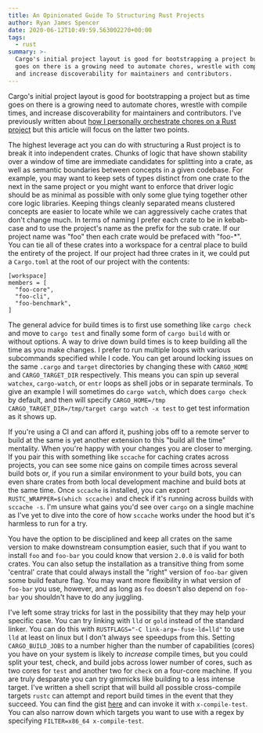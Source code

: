 ```yaml
---
title: An Opinionated Guide To Structuring Rust Projects
author: Ryan James Spencer
date: 2020-06-12T10:49:59.563002270+00:00
tags:
  - rust
summary: >-
  Cargo's initial project layout is good for bootstrapping a project but as time
  goes on there is a growing need to automate chores, wrestle with compile times,
  and increase discoverability for maintainers and contributors.
---
```


Cargo's initial project layout is good for bootstrapping a project but as time
goes on there is a growing need to automate chores, wrestle with compile times,
and increase discoverability for maintainers and contributors. I've previously
written about [how I personally orchestrate chores on a Rust
project](https://www.justanotherdot.com/posts/structuring-rust-projects-with-multiple-binaries.html)
but this article will focus on the latter two points.

The highest leverage act you can do with structuring a Rust project is to break
it into independent crates. Chunks of logic that have shown stability over a
window of time are immediate candidates for splitting into a crate, as well as
semantic boundaries between concepts in a given codebase. For example, you may
want to keep sets of types distinct from one crate to the next in the same
project or you might want to enforce that driver logic should be as minimal as
possible with only some glue tying together other core logic libraries. Keeping
things cleanly separated means clustered concepts are easier to locate while we
can aggressively cache crates that don't change much. In terms of naming I
prefer each crate to be in kebab-case and to use the project's name as the
prefix for the sub crate. If our project name was "foo" then each crate would be
prefaced with "foo-*". You can tie all of these crates into a workspace for a
central place to build the entirety of the project. If our project had three
crates in it, we could put a `Cargo.toml` at the root of our project with the
contents:

```
[workspace]
members = [
  "foo-core",
  "foo-cli",
  "foo-benchmark",
]
```

The general advice for build times is to first use something like `cargo check`
and move to `cargo test` and finally some form of `cargo build` with or without
options. A way to drive down build times is to keep building all the time as you
make changes. I prefer to run multiple loops with various subcommands specified
while I code. You can get around locking issues on the same `.cargo` and
`target` directories by changing these with `CARGO_HOME` and `CARGO_TARGET_DIR`
respectively. This means you can spin up several `watchex`, `cargo-watch`, or
`entr` loops as shell jobs or in separate terminals. To give an example I will
sometimes do `cargo watch`, which does `cargo check` by default, and then will
specify `CARGO_HOME=/tmp CARGO_TARGET_DIR=/tmp/target cargo watch -x test` to
get test information as it shows up.

If you're using a CI and can afford it, pushing jobs off to a remote server to
build at the same is yet another extension to this "build all the time"
mentality. When you're happy with your changes you are closer to merging. If you
pair this with something like `sccache` for caching crates across projects, you
can see some nice gains on compile times across several build bots or, if you
run a similar environment to your build bots, you can even share crates from
both local development machine and build bots at the same time. Once `sccache`
is installed, you can export `RUSTC_WRAPPER=$(which sccache)` and check if it's
running across builds with `sccache -s`. I'm unsure what gains you'd see over
`cargo` on a single machine as I've yet to dive into the core of how `sccache`
works under the hood but it's harmless to run for a try.

You have the option to be disciplined and keep all crates on the same version to
make downstream consumption easier, such that if you want to install `foo` and
`foo-bar` you could know that version `2.0.0` is valid for both crates. You can
also setup the installation as a transitive thing from some 'central' crate that
could always install the "right" version of `foo-bar` given some build feature
flag. You may want more flexibility in what version of `foo-bar` you use,
however, and as long as `foo` doesn't also depend on `foo-bar` you shouldn't
have to do any juggling.

I've left some stray tricks for last in the possibility that they may help your
specific case. You can try linking with `lld` or `gold` instead of the standard
linker. You can do this with `RUSTFLAGS="-C link-arg=-fuse-ld=lld"` to use `lld`
at least on linux but I don't always see speedups from this. Setting
`CARGO_BUILD_JOBS` to a number higher than the number of capabilities (cores)
you have on your system is likely to _increase_ compile times, but you could
split your test, check, and build jobs across lower number of cores, such as two
cores for `test` and another two for `check` on a four-core machine. If you are
truly desparate you can try gimmicks like building to a less intense target.
I've written a shell script that will build all possible cross-compile targets
`rustc` can attempt and report build times in the event that they succeed. You
can find the gist
[here](https://gist.github.com/justanotherdot/ca1f163754e9a90f6c6b9dfb25a0598f)
and can invoke it with `x-compile-test`. You can also narrow down which targets
you want to use with a regex by specifying `FILTER=x86_64 x-compile-test`.
